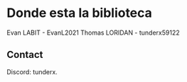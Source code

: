 # Donde esta la biblioteca

Evan LABIT - EvanL2021 
Thomas LORIDAN - tunderx59122

## Contact
Discord: tunderx.